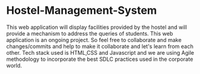 # Hostel-Management-System
This web application will display facilities provided by the hostel and will provide a mechanism to address the queries of students.
This web application is an ongoing project. So feel free to collaborate and make changes/commits and help to make it collaborate and let's learn from each other.
Tech stack used is HTML,CSS and Javascript and we are using Agile methodology to incorporate the best SDLC practices used in the corporate world.

